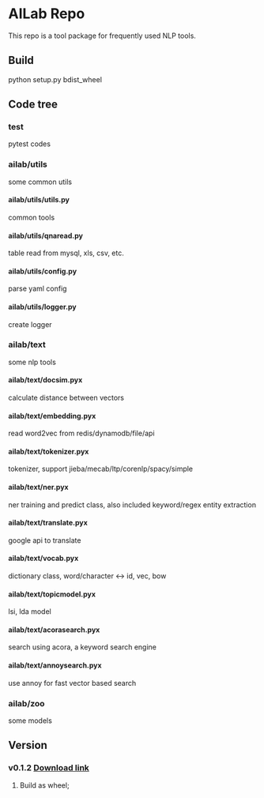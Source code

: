 # AILab Repo
This repo is a tool package for frequently used NLP tools.

## Build
python setup.py bdist_wheel

## Code tree
### test
pytest codes
### ailab/utils
some common utils
#### ailab/utils/utils.py
common tools
#### ailab/utils/qnaread.py
table read from mysql, xls, csv, etc.
#### ailab/utils/config.py
parse yaml config
#### ailab/utils/logger.py
create logger
### ailab/text
some nlp tools
#### ailab/text/docsim.pyx
calculate distance between vectors
#### ailab/text/embedding.pyx
read word2vec from redis/dynamodb/file/api
#### ailab/text/tokenizer.pyx
tokenizer, support jieba/mecab/ltp/corenlp/spacy/simple
#### ailab/text/ner.pyx
ner training and predict class, also included keyword/regex entity extraction 
#### ailab/text/translate.pyx
google api to translate
#### ailab/text/vocab.pyx
dictionary class, word/character <-> id, vec, bow 
#### ailab/text/topicmodel.pyx
lsi, lda model
#### ailab/text/acorasearch.pyx
search using acora, a keyword search engine
#### ailab/text/annoysearch.pyx
use annoy for fast vector based search
### ailab/zoo
some models

## Version

### v0.1.2 [Download link](http://about:blank)
1. Build as wheel;

